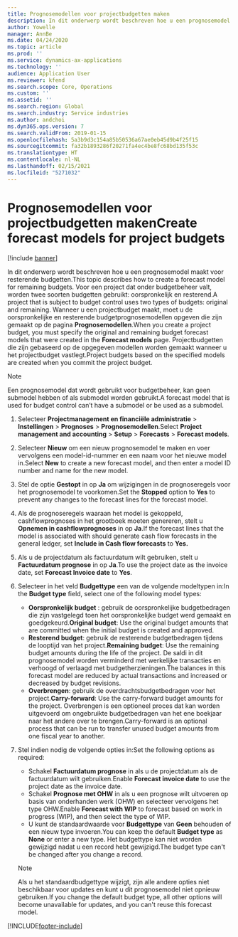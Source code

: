 ```yaml
---
title: Prognosemodellen voor projectbudgetten maken
description: In dit onderwerp wordt beschreven hoe u een prognosemodel maakt voor resterende budgetten.
author: Yowelle
manager: AnnBe
ms.date: 04/24/2020
ms.topic: article
ms.prod: ''
ms.service: dynamics-ax-applications
ms.technology: ''
audience: Application User
ms.reviewer: kfend
ms.search.scope: Core, Operations
ms.custom: ''
ms.assetid: ''
ms.search.region: Global
ms.search.industry: Service industries
ms.author: andchoi
ms.dyn365.ops.version: 7
ms.search.validFrom: 2019-01-15
ms.openlocfilehash: 5a3b9d3c154a85b50536a67ae0eb45d9b4f25f15
ms.sourcegitcommit: fa32b1893286f20271fa4ec4be8fc68bd135f53c
ms.translationtype: HT
ms.contentlocale: nl-NL
ms.lasthandoff: 02/15/2021
ms.locfileid: "5271032"
---
```

# <a name="create-forecast-models-for-project-budgets"></a><span data-ttu-id="8fbe0-103">Prognosemodellen voor projectbudgetten maken</span><span class="sxs-lookup"><span data-stu-id="8fbe0-103">Create forecast models for project budgets</span></span> 

[!include [banner](../includes/banner.md)]

<span data-ttu-id="8fbe0-104">In dit onderwerp wordt beschreven hoe u een prognosemodel maakt voor resterende budgetten.</span><span class="sxs-lookup"><span data-stu-id="8fbe0-104">This topic describes how to create a forecast model for remaining budgets.</span></span> <span data-ttu-id="8fbe0-105">Voor een project dat onder budgetbeheer valt, worden twee soorten budgetten gebruikt: oorspronkelijk en resterend.</span><span class="sxs-lookup"><span data-stu-id="8fbe0-105">A project that is subject to budget control uses two types of budgets: original and remaining.</span></span> <span data-ttu-id="8fbe0-106">Wanneer u een projectbudget maakt, moet u de oorspronkelijke en resterende budgetprognosemodellen opgeven die zijn gemaakt op de pagina **Prognosemodellen**.</span><span class="sxs-lookup"><span data-stu-id="8fbe0-106">When you create a project budget, you must specify the original and remaining budget forecast models that were created in the **Forecast models** page.</span></span> <span data-ttu-id="8fbe0-107">Projectbudgetten die zijn gebaseerd op de opgegeven modellen worden gemaakt wanneer u het projectbudget vastlegt.</span><span class="sxs-lookup"><span data-stu-id="8fbe0-107">Project budgets based on the specified models are created when you commit the project budget.</span></span>

> [!NOTE]
> <span data-ttu-id="8fbe0-108">Een prognosemodel dat wordt gebruikt voor budgetbeheer, kan geen submodel hebben of als submodel worden gebruikt.</span><span class="sxs-lookup"><span data-stu-id="8fbe0-108">A forecast model that is used for budget control can’t have a submodel or be used as a submodel.</span></span>

1. <span data-ttu-id="8fbe0-109">Selecteer **Projectmanagement en financiële administratie** > **Instellingen** > **Prognoses**  > **Prognosemodellen**.</span><span class="sxs-lookup"><span data-stu-id="8fbe0-109">Select **Project management and accounting** > **Setup** > **Forecasts**  > **Forecast models**.</span></span>
2. <span data-ttu-id="8fbe0-110">Selecteer **Nieuw** om een nieuw prognosemodel te maken en voer vervolgens een model-id-nummer en een naam voor het nieuwe model in.</span><span class="sxs-lookup"><span data-stu-id="8fbe0-110">Select **New** to create a new forecast model, and then enter a model ID number and name for the new model.</span></span> 
3. <span data-ttu-id="8fbe0-111">Stel de optie **Gestopt** in op **Ja** om wijzigingen in de prognoseregels voor het prognosemodel te voorkomen.</span><span class="sxs-lookup"><span data-stu-id="8fbe0-111">Set the **Stopped** option to **Yes** to prevent any changes to the forecast lines for the forecast model.</span></span> 
4. <span data-ttu-id="8fbe0-112">Als de prognoseregels waaraan het model is gekoppeld, cashflowprognoses in het grootboek moeten genereren, stelt u **Opnemen in cashflowprognoses** in op **Ja**.</span><span class="sxs-lookup"><span data-stu-id="8fbe0-112">If the forecast lines that the model is associated with should generate cash flow forecasts in the general ledger, set **Include in Cash flow forecasts** to **Yes.**</span></span> 
5. <span data-ttu-id="8fbe0-113">Als u de projectdatum als factuurdatum wilt gebruiken, stelt u **Factuurdatum prognose** in op **Ja**.</span><span class="sxs-lookup"><span data-stu-id="8fbe0-113">To use the project date as the invoice date, set **Forecast Invoice date** to **Yes**.</span></span> 
6. <span data-ttu-id="8fbe0-114">Selecteer in het veld **Budgettype** een van de volgende modeltypen in:</span><span class="sxs-lookup"><span data-stu-id="8fbe0-114">In the **Budget type** field, select one of the following model types:</span></span>

   - <span data-ttu-id="8fbe0-115">**Oorspronkelijk budget** : gebruik de oorspronkelijke budgetbedragen die zijn vastgelegd toen het oorspronkelijke budget werd gemaakt en goedgekeurd.</span><span class="sxs-lookup"><span data-stu-id="8fbe0-115">**Original budget**: Use the original budget amounts that are committed when the initial budget is created and approved.</span></span>
   - <span data-ttu-id="8fbe0-116">**Resterend budget**: gebruik de resterende budgetbedragen tijdens de looptijd van het project.</span><span class="sxs-lookup"><span data-stu-id="8fbe0-116">**Remaining budget**: Use the remaining budget amounts during the life of the project.</span></span> <span data-ttu-id="8fbe0-117">De saldi in dit prognosemodel worden verminderd met werkelijke transacties en verhoogd of verlaagd met budgetherzieningen.</span><span class="sxs-lookup"><span data-stu-id="8fbe0-117">The balances in this forecast model are reduced by actual transactions and increased or decreased by budget revisions.</span></span>
   - <span data-ttu-id="8fbe0-118">**Overbrengen**: gebruik de overdrachtsbudgetbedragen voor het project.</span><span class="sxs-lookup"><span data-stu-id="8fbe0-118">**Carry-forward**: Use the carry-forward budget amounts for the project.</span></span> <span data-ttu-id="8fbe0-119">Overbrengen is een optioneel proces dat kan worden uitgevoerd om ongebruikte budgetbedragen van het ene boekjaar naar het andere over te brengen.</span><span class="sxs-lookup"><span data-stu-id="8fbe0-119">Carry-forward is an optional process that can be run to transfer unused budget amounts from one fiscal year to another.</span></span>

7. <span data-ttu-id="8fbe0-120">Stel indien nodig de volgende opties in:</span><span class="sxs-lookup"><span data-stu-id="8fbe0-120">Set the following options as required:</span></span>

   - <span data-ttu-id="8fbe0-121">Schakel **Factuurdatum prognose** in als u de projectdatum als de factuurdatum wilt gebruiken.</span><span class="sxs-lookup"><span data-stu-id="8fbe0-121">Enable **Forecast invoice date** to use the project date as the invoice date.</span></span>
   - <span data-ttu-id="8fbe0-122">Schakel **Prognose met OHW** in als u een prognose wilt uitvoeren op basis van onderhanden werk (OHW) en selecteer vervolgens het type OHW.</span><span class="sxs-lookup"><span data-stu-id="8fbe0-122">Enable **Forecast with WIP** to forecast based on work in progress (WIP), and then select the type of WIP.</span></span> 
   - <span data-ttu-id="8fbe0-123">U kunt de standaardwaarde voor **Budgettype** van **Geen** behouden of een nieuw type invoeren.</span><span class="sxs-lookup"><span data-stu-id="8fbe0-123">You can keep the default **Budget type** as **None** or enter a new type.</span></span> <span data-ttu-id="8fbe0-124">Het budgettype kan niet worden gewijzigd nadat u een record hebt gewijzigd.</span><span class="sxs-lookup"><span data-stu-id="8fbe0-124">The budget type can't be changed after you change a record.</span></span>     
    > [!NOTE]
    > <span data-ttu-id="8fbe0-125">Als u het standaardbudgettype wijzigt, zijn alle andere opties niet beschikbaar voor updates en kunt u dit prognosemodel niet opnieuw gebruiken.</span><span class="sxs-lookup"><span data-stu-id="8fbe0-125">If you change the default budget type, all other options will become unavailable for updates, and you can't reuse this forecast model.</span></span> 
   


 



[!INCLUDE[footer-include](../includes/footer-banner.md)]
